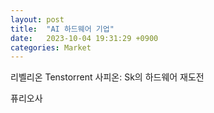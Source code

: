 ```yaml
---
layout: post
title:  "AI 하드웨어 기업"
date:   2023-10-04 19:31:29 +0900
categories: Market
---
```



리벨리온
Tenstorrent
사피온:
Sk의 하드웨어 재도전

퓨리오사

